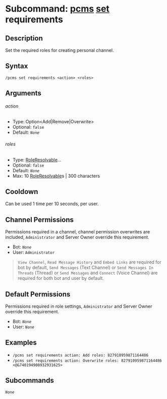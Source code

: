 # Subcommand: [pcms](../pcms.md) [set](./set.md) requirements

## Description

Set the required roles for creating personal channel.

## Syntax

```
/pcms set requirements <action> <roles>
```

## Arguments

###### action

- Type: Option<Add|Remove|Overwrite>
- Optional: `false`
- Default: *`None`*

###### roles

- Type: [RoleResolvable](/typedefs/RoleResolvable.md)...
- Optional: `false`
- Default: *`None`*
- Max: 10 [RoleResolvable](/typedefs/RoleResolvable.md)s | 300 characters

## Cooldown

Can be used 1 time per 10 seconds, per user.

## Channel Permissions

Permissions required in a channel, channel permission overwrites are included, `Administrator` and Server Owner override this requirement.

- Bot: *`None`*
- User: `Administrator`

> `View Channel`, `Read Message History` and `Embed Links` are required for bot by default, `Send Messages` (Text Channel) or `Send Messages In Threads` (Thread) or `Send Messages` and `Connect` (Voice Channel) are required for both bot and user by default.

## Default Permissions

Permissions required in role settings, `Administrator` and Server Owner override this requirement.

- Bot: *`None`*
- User: *`None`*

## Examples

- `/pcms set requirements action: Add roles: 827910959871164486`
- `/pcms set requirements action: Overwrite roles: 827910959871164486 <@&740194908932931625>`

## Subcommands

*`None`*
